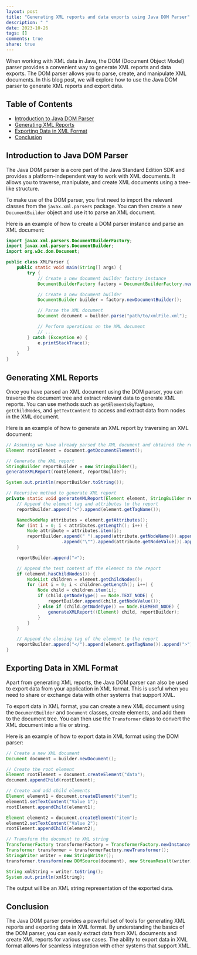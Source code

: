 ```yaml
---
layout: post
title: "Generating XML reports and data exports using Java DOM Parser"
description: " "
date: 2023-10-26
tags: []
comments: true
share: true
---
```


When working with XML data in Java, the DOM (Document Object Model) parser provides a convenient way to generate XML reports and data exports. The DOM parser allows you to parse, create, and manipulate XML documents. In this blog post, we will explore how to use the Java DOM parser to generate XML reports and export data.

## Table of Contents
- [Introduction to Java DOM Parser](#introduction-to-java-dom-parser)
- [Generating XML Reports](#generating-xml-reports)
- [Exporting Data in XML Format](#exporting-data-in-xml-format)
- [Conclusion](#conclusion)

## Introduction to Java DOM Parser
The Java DOM parser is a core part of the Java Standard Edition SDK and provides a platform-independent way to work with XML documents. It allows you to traverse, manipulate, and create XML documents using a tree-like structure.

To make use of the DOM parser, you first need to import the relevant classes from the `javax.xml.parsers` package. You can then create a new `DocumentBuilder` object and use it to parse an XML document.

Here is an example of how to create a DOM parser instance and parse an XML document:

```java
import javax.xml.parsers.DocumentBuilderFactory;
import javax.xml.parsers.DocumentBuilder;
import org.w3c.dom.Document;

public class XMLParser {
    public static void main(String[] args) {
        try {
            // Create a new document builder factory instance
            DocumentBuilderFactory factory = DocumentBuilderFactory.newInstance();

            // Create a new document builder
            DocumentBuilder builder = factory.newDocumentBuilder();

            // Parse the XML document
            Document document = builder.parse("path/to/xmlFile.xml");

            // Perform operations on the XML document
            // ...
        } catch (Exception e) {
            e.printStackTrace();
        }
    }
}
```

## Generating XML Reports
Once you have parsed an XML document using the DOM parser, you can traverse the document tree and extract relevant data to generate XML reports. You can use methods such as `getElementsByTagName`, `getChildNodes`, and `getTextContent` to access and extract data from nodes in the XML document.

Here is an example of how to generate an XML report by traversing an XML document:

```java
// Assuming we have already parsed the XML document and obtained the root element
Element rootElement = document.getDocumentElement();

// Generate the XML report
StringBuilder reportBuilder = new StringBuilder();
generateXMLReport(rootElement, reportBuilder);

System.out.println(reportBuilder.toString());

// Recursive method to generate XML report
private static void generateXMLReport(Element element, StringBuilder reportBuilder) {
    // Append the element tag and attributes to the report
    reportBuilder.append("<").append(element.getTagName());

    NamedNodeMap attributes = element.getAttributes();
    for (int i = 0; i < attributes.getLength(); i++) {
        Node attribute = attributes.item(i);
        reportBuilder.append(" ").append(attribute.getNodeName()).append("=")
                     .append("\"").append(attribute.getNodeValue()).append("\"");
    }

    reportBuilder.append(">");

    // Append the text content of the element to the report
    if (element.hasChildNodes()) {
        NodeList children = element.getChildNodes();
        for (int i = 0; i < children.getLength(); i++) {
            Node child = children.item(i);
            if (child.getNodeType() == Node.TEXT_NODE) {
                reportBuilder.append(child.getNodeValue());
            } else if (child.getNodeType() == Node.ELEMENT_NODE) {
                generateXMLReport((Element) child, reportBuilder);
            }
        }
    }

    // Append the closing tag of the element to the report
    reportBuilder.append("</").append(element.getTagName()).append(">");
}
```

## Exporting Data in XML Format
Apart from generating XML reports, the Java DOM parser can also be used to export data from your application in XML format. This is useful when you need to share or exchange data with other systems that support XML.

To export data in XML format, you can create a new XML document using the `DocumentBuilder` and `Document` classes, create elements, and add them to the document tree. You can then use the `Transformer` class to convert the XML document into a file or string.

Here is an example of how to export data in XML format using the DOM parser:

```java
// Create a new XML document
Document document = builder.newDocument();

// Create the root element
Element rootElement = document.createElement("data");
document.appendChild(rootElement);

// Create and add child elements
Element element1 = document.createElement("item");
element1.setTextContent("Value 1");
rootElement.appendChild(element1);

Element element2 = document.createElement("item");
element2.setTextContent("Value 2");
rootElement.appendChild(element2);

// Transform the document to XML string
TransformerFactory transformerFactory = TransformerFactory.newInstance();
Transformer transformer = transformerFactory.newTransformer();
StringWriter writer = new StringWriter();
transformer.transform(new DOMSource(document), new StreamResult(writer));

String xmlString = writer.toString();
System.out.println(xmlString);
```

The output will be an XML string representation of the exported data.

## Conclusion
The Java DOM parser provides a powerful set of tools for generating XML reports and exporting data in XML format. By understanding the basics of the DOM parser, you can easily extract data from XML documents and create XML reports for various use cases. The ability to export data in XML format allows for seamless integration with other systems that support XML.